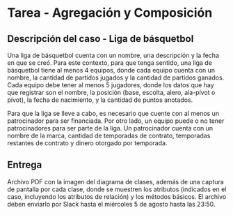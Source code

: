 # Tarea - Agregación y Composición


## Descripción del caso - Liga de básquetbol

Una liga de básquetbol cuenta con un nombre, una descripción y la fecha en que se creó. Para este contexto, para que tenga sentido, una liga de básquetbol tiene al menos 4 equipos, donde cada equipo cuenta con un nombre, la cantidad de partidos jugados y la cantidad de partidos ganados. Cada equipo debe tener al menos 5 jugadores, donde los datos que hay que registrar son el nombre, la posición (base, escolta, alero, ala-pívot o pívot), la fecha de nacimiento, y la cantidad de puntos anotados.

Para que la liga se lleve a cabo, es necesario que cuente con al menos un patrocinador para ser financiada. Por otro lado, un equipo puede o no tener patrocinadores para ser parte de la liga. Un patrocinador cuenta con un nombre de la marca, cantidad de temporadas de contrato, temporadas restantes de contrato y dinero otorgado por temporada.

## Entrega

Archivo PDF con la imagen del diagrama de clases, además de una captura de pantalla por cada clase, donde se muestren los atributos (indicados en el caso, incluyendo los atributos de relación) y los métodos básicos. El archivo deben enviarlo por Slack hasta el miércoles 5 de agosto hasta las 23:50.